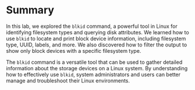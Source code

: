 # Summary

In this lab, we explored the `blkid` command, a powerful tool in Linux for identifying filesystem types and querying disk attributes. We learned how to use `blkid` to locate and print block device information, including filesystem type, UUID, labels, and more. We also discovered how to filter the output to show only block devices with a specific filesystem type.

The `blkid` command is a versatile tool that can be used to gather detailed information about the storage devices on a Linux system. By understanding how to effectively use `blkid`, system administrators and users can better manage and troubleshoot their Linux environments.
